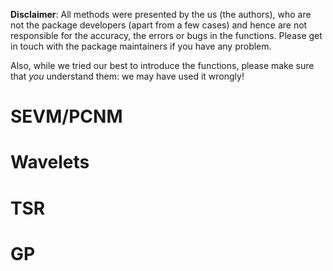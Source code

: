 **Disclaimer**:
All methods were presented by the us (the authors), who are not the package developers (apart from a few cases) and hence are not responsible for the accuracy, the errors or bugs in the functions. Please get in touch with the package maintainers if you have any problem.

Also, while we tried our best to introduce the functions, please make sure that *you* understand them: we may have used it wrongly!

# SEVM/PCNM

# Wavelets

# TSR

# GP

